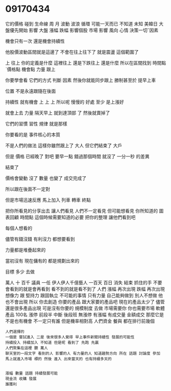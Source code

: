 # 09170434
它的價格 碰到 生命線 周 月
波動 波浪 循環
可能一天而已
不知道
未知
美韓日
大盤優先開始 
影響
大盤 漲幅 跌幅 影響個股
市場 影響 風向
心情 
決策一切ˇ因素

機會只有一次
還是機會持續性

他股價波動區間就是這邊了
不會在往上往下了 就是震盪
這個範圍了

上 往上
你的定義是什麼
這裡往上 還是下跌往上 還是什麼
所以在區間找到 時間點ˋ價格點 機會點 力量
跟上

你要學會看
它們的方式 判斷
因素
然後你就能同步跟上
勝制甚至於 提早上車

位置
不是永遠跟隨在後面

持續性
就有機會
上 上 上
所以呢 慢慢的
好處 至少 是上漲好

就會上去 力量
隔天早上 就到達頂部 了
然後就賣掉了

它們的習慣
習性 規律
就是那樣

你要看的是 事件核心的本質

不是人們的做法
這樣你雖然跟上了
大人 但它們結束了 大戶

但是 價格 已經晚了
對吧
要早一點
錯過那個時間 就沒了
一分一秒 的差異

結束了

價格會變動
沒了
數量 也變了
成交完成了

所以跟在後面不一定對

但是市場迅速反應
馬上加入 列車 轉車 終點

把你所看見的分享出去
讓人們看見
 人們不一定看見
 但可能想看見 你所知道的
 圖表回顧
 時間點 這個時候需要知道的必要
 把你的整理 讓他們看到吧

 每個人想看的

 儘管有錢沒錢 有利沒力 都想要看到

 力量都是堆疊起來的

 當初沒有 現在傭有的 都是規劃出來的

 目標 多少
 去做

 萬人 十 百千 議員 一任 伊人伊人千億藝人
一百天
 百日
 消失 
  結束
   抓住的手
   不要
會看到的就是會再看到
看不到的就是看不到了
人們
漲幅 再次出現 跌幅 再次出現
想像力 跟 堅持力 跟固執立
不可能的事情
只有力量
 自己能夠做到 別人不想做 他也不會出現
 所以 你去創造 你要的產品 跟大家要的產品吧
 現在的產品太少了
  儘管 還是很多產品出現 可是沒有你要的
  規模制度
  去做 市場需要你
  你也需要市場
  軟體產品
   100名 漲停
   前段半 中斷 後段班
   無漲停 有漲幅 有成交量
    金額成交 那麼它是不是也有機會
    不一定只有誰
    但是機率相對高
    人們資金 餐與 都在排行前幾個

    人們選擇的
    一個是 嘗試進入 二是 後來很多人覺得 早上事件新聞持續性 發展的可能性
    持續投入 持續加入 不知道 但是呢 看到了 先跑 先贏
    人們聚集在這裡 聽 萬人
    聊天室的一段文字 看到的人 影響的人 有力量的人 知道趨勢方向 所在 話題 討論度 參加
    馬上就進入市場 標的 然後 進入 出來當天的 也有持續多天的


    漲幅 數量 話題 持續發展可能
    現金流 收購 發展
    誰獲利
    
